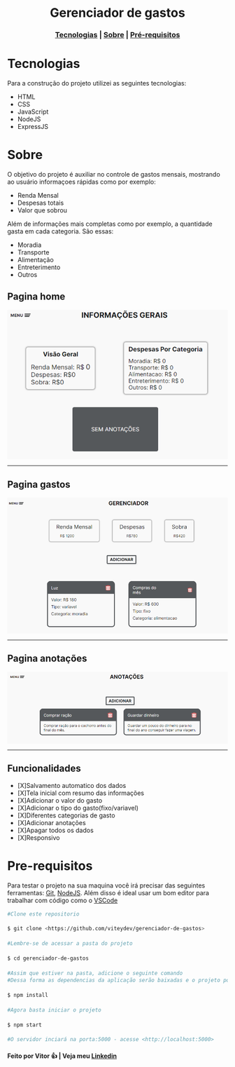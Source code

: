 <h1 align='center'>Gerenciador de gastos </h1>
<h3 align='center'>
  <a href="#tecnologias">Tecnologias</a> |
  <a href="#sobre">Sobre</a> |
  <a href="#pre-requisitos">Pré-requisitos</a> 
</h3>

# Tecnologias
Para a construção do projeto utilizei as seguintes tecnologias:
  <ul> 
    <li>HTML</li>
    <li>CSS</li>
    <li>JavaScript</li>
    <li>NodeJS</li>
    <li>ExpressJS</li>
  </ul>

# Sobre
<p>  O objetivo do projeto é auxiliar no controle de gastos mensais, mostrando ao usuário informaçoes rápidas como por exemplo:</p>
  <ul>  
    <li>Renda Mensal</li>
    <li>Despesas totais</li>
    <li>Valor que sobrou</li>
  </ul>

<p> Além de informações mais completas como por exemplo, a quantidade gasta em cada categoria. São essas:</p>
  <ul>  
    <li>Moradia</li>
    <li>Transporte</li>
    <li>Alimentação</li>
    <li>Entreterimento</li>
    <li>Outros</li>
  </ul>

## Pagina home
<img align='center' src='./github/home.PNG'/>
<hr/>

## Pagina gastos
<img align='center' src='./github/gastos.PNG'/>
<hr/>

## Pagina anotações
<img align='center' src='./github/anotacoes.PNG'/>
<hr/>

## Funcionalidades

  - [X]Salvamento automatico dos dados
  - [X]Tela inicial com resumo das informações
  - [X]Adicionar o valor do gasto
  - [X]Adicionar o tipo do gasto(fixo/variavel)
  - [X]Diferentes categorias de gasto
  - [X]Adicionar anotações
  - [X]Apagar todos os dados
  - [X]Responsivo

## 

# Pre-requisitos

Para testar o projeto na sua maquina você irá precisar das seguintes ferramentas:
[Git](https://git-scm.com/), [NodeJS](https://nodejs.org/en/). Além disso é ideal usar um bom editor para trabalhar com código como o [VSCode](https://code.visualstudio.com/)

```bash
#Clone este repositorio

$ git clone <https://github.com/viteydev/gerenciador-de-gastos>

#Lembre-se de acessar a pasta do projeto

$ cd gerenciador-de-gastos

#Assim que estiver na pasta, adicione o seguinte comando
#Dessa forma as dependencias da aplicação serão baixadas e o projeto podera funcionar corretamente.

$ npm install

#Agora basta iniciar o projeto

$ npm start

#O servidor inciará na porta:5000 - acesse <http://localhost:5000>
```

#### Feito por Vitor 👍 | Veja meu [Linkedin](https://www.linkedin.com/in/vitor-lemos-1a61b3238/)
